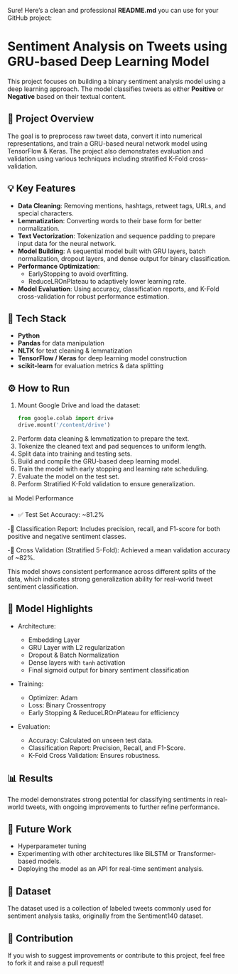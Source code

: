 Sure! Here’s a clean and professional **README.md** you can use for your GitHub project:


# Sentiment Analysis on Tweets using GRU-based Deep Learning Model

This project focuses on building a binary sentiment analysis model using a deep learning approach. The model classifies tweets as either **Positive** or **Negative** based on their textual content.


## 📌 Project Overview

The goal is to preprocess raw tweet data, convert it into numerical representations, and train a GRU-based neural network model using TensorFlow & Keras. The project also demonstrates evaluation and validation using various techniques including stratified K-Fold cross-validation.


## 💡 Key Features

- **Data Cleaning**: Removing mentions, hashtags, retweet tags, URLs, and special characters.
- **Lemmatization**: Converting words to their base form for better normalization.
- **Text Vectorization**: Tokenization and sequence padding to prepare input data for the neural network.
- **Model Building**: A sequential model built with GRU layers, batch normalization, dropout layers, and dense output for binary classification.
- **Performance Optimization**:
  - EarlyStopping to avoid overfitting.
  - ReduceLROnPlateau to adaptively lower learning rate.
- **Model Evaluation**: Using accuracy, classification reports, and K-Fold cross-validation for robust performance estimation.


## 🧠 Tech Stack

- **Python**
- **Pandas** for data manipulation
- **NLTK** for text cleaning & lemmatization
- **TensorFlow / Keras** for deep learning model construction
- **scikit-learn** for evaluation metrics & data splitting


## ⚙️ How to Run

1. Mount Google Drive and load the dataset:
   ```python
   from google.colab import drive
   drive.mount('/content/drive')
   ```
2. Perform data cleaning & lemmatization to prepare the text.
3. Tokenize the cleaned text and pad sequences to uniform length.
4. Split data into training and testing sets.
5. Build and compile the GRU-based deep learning model.
6. Train the model with early stopping and learning rate scheduling.
7. Evaluate the model on the test set.
8. Perform Stratified K-Fold validation to ensure generalization.

📊 Model Performance

 - ✅ Test Set Accuracy: ~81.2%

 -🧾 Classification Report: Includes precision, recall, and F1-score for both positive and negative sentiment classes.

 -🔁 Cross Validation (Stratified 5-Fold): Achieved a mean validation accuracy of ~82%.

This model shows consistent performance across different splits of the data, which indicates strong generalization ability for real-world tweet sentiment classification.

## 💪 Model Highlights

- Architecture:
  - Embedding Layer
  - GRU Layer with L2 regularization
  - Dropout & Batch Normalization
  - Dense layers with `tanh` activation
  - Final sigmoid output for binary sentiment classification

- Training:
  - Optimizer: Adam
  - Loss: Binary Crossentropy
  - Early Stopping & ReduceLROnPlateau for efficiency

- Evaluation:
  - Accuracy: Calculated on unseen test data.
  - Classification Report: Precision, Recall, and F1-Score.
  - K-Fold Cross Validation: Ensures robustness.


## 📊 Results

The model demonstrates strong potential for classifying sentiments in real-world tweets, with ongoing improvements to further refine performance.


## 🚀 Future Work

- Hyperparameter tuning
- Experimenting with other architectures like BiLSTM or Transformer-based models.
- Deploying the model as an API for real-time sentiment analysis.


## 📁 Dataset

The dataset used is a collection of labeled tweets commonly used for sentiment analysis tasks, originally from the Sentiment140 dataset.


## 🤝 Contribution

If you wish to suggest improvements or contribute to this project, feel free to fork it and raise a pull request!
